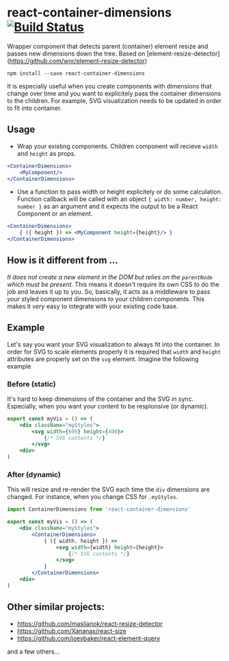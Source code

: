 # react-container-dimensions [![Build Status](https://travis-ci.org/okonet/react-container-dimensions.svg?branch=master)](https://travis-ci.org/okonet/react-container-dimensions)
Wrapper component that detects parent (container) element resize and passes new dimensions down the 
tree. Based on [element-resize-detector]
(https://github.com/wnr/element-resize-detector)

`npm install --save react-container-dimensions`

It is especially useful when you create components with dimensions that change over 
time and you want to explicitely pass the container dimensions to the children. For example, SVG 
visualization needs to be updated in order to fit into container.

## Usage

* Wrap your existing components. Children component will recieve `width` and `height` as props. 

```jsx
<ContainerDimensions>
    <MyComponent/>
</ContainerDimensions>    
```

* Use a function to pass width or height explicitely or do some calculation. Function callback will be called with an object `{ width: number, height: number }` as an argument and it expects the output to be a React Component or an element. 

```jsx
<ContainerDimensions>
    { ({ height }) => <MyComponent height={height}/> }
</ContainerDimensions>    
```

## How is it different from ...

*It does not create a new element in the DOM but relies on the `parentNode` which must be present.* 
This means it doesn't require its own CSS to do the job and leaves it up to you. So, basically, 
it acts as a middleware to pass _your_ styled component dimensions to your children components. This makes it _very_ easy to integrate with your existing code base.

## Example

Let's say you want your SVG visualization to always fit into the container. In order for SVG to scale elements properly it is required that `width` and `height` attributes are properly set on the `svg` element. Imagine the following example

### Before (static)

It's hard to keep dimensions of the container and the SVG in sync. Especially, when you want your content to be resplonsive (or dynamic).

```jsx
export const myVis = () => (
    <div className="myStyles">
        <svg width={600} height={400}>
            {/* SVG contents */}
        </svg>  
    <div>
)
```

### After (dynamic)

This will resize and re-render the SVG each time the `div` dimensions are changed. For instance, when you change CSS for `.myStyles`.

```jsx
import ContainerDimensions from 'react-container-dimensions'

export const myVis = () => (
    <div className="myStyles">
        <ContainerDimensions>
            { ({ width, height }) => 
                <svg width={width} height={height}>
                    {/* SVG contents */}
                </svg>  
            }
        </ContainerDimensions>
    <div>
)
```

## Other similar projects:

* https://github.com/maslianok/react-resize-detector
* https://github.com/Xananax/react-size
* https://github.com/joeybaker/react-element-query

and a few others...
